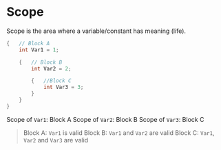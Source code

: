 # Scope
Scope is the area where a variable/constant has meaning (life).

```c#
{   // Block A
    int Var1 = 1;

    {   // Block B
        int Var2 = 2;

        {   //Block C
            int Var3 = 3;
        }
    }
}
```

Scope of `Var1`: Block A
Scope of `Var2`: Block B
Scope of `Var3`: Block C

> Block A: `Var1` is valid
> Block B: `Var1` and `Var2` are valid
> Block C: `Var1`, `Var2` and `Var3` are valid
